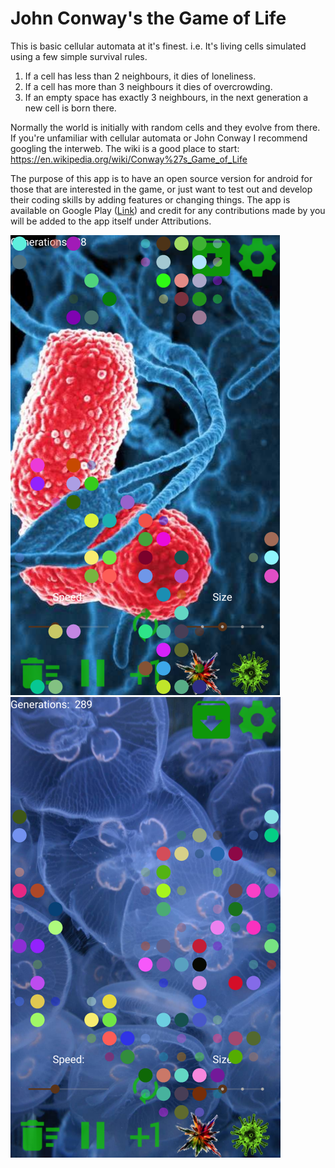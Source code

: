 # John Conway's the Game of Life

This is basic cellular automata at it's finest. i.e. It's living cells simulated using a few simple survival rules.

1. If a cell has less than 2 neighbours, it dies of loneliness.
2. If a cell has more than 3 neighbours it dies of overcrowding.
3. If an empty space has exactly 3 neighbours, in the next generation a new cell is born there.

Normally the world is initially with random cells and they evolve from there. If you're unfamiliar with cellular automata or John Conway I recommend googling the interweb. The wiki is a good place to start: https://en.wikipedia.org/wiki/Conway%27s_Game_of_Life

The purpose of this app is to have an open source version for android for those that are interested in the game, or just 
want to test out and develop their coding skills by adding features or changing things. The app is available on Google Play (<a href="https://play.google.com/store/apps/details?id=com.heslihop.wesley.gameoflife&rdid=com.heslihop.wesley.gameoflife">Link</a>)
and credit for any contributions made by you will be added to the app itself under Attributions.


![Alt text](Screenshot_20180313-161606.png)
![Alt text](Screenshot_20180313-161632.png)

